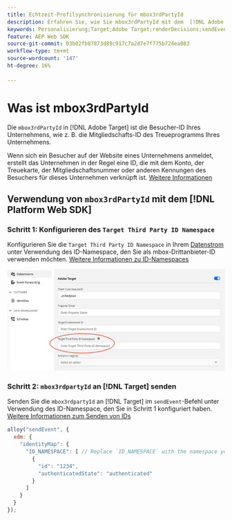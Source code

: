 ```yaml
---
title: Echtzeit-Profilsynchronisierung für mbox3rdPartyId
description: Erfahren Sie, wie Sie mbox3rdPartyId mit dem  [!DNL Adobe Experience Platform Web SDK].
keywords: Personalisierung;Target;Adobe Target;renderDecisions;sendEvent;mbox3rdPartyId;
feature: AEP Web SDK
source-git-commit: 03b02fb87873d89c917c7a2d7e7f775b724ea083
workflow-type: tm+mt
source-wordcount: '147'
ht-degree: 16%

---
```


# Was ist mbox3rdPartyId

Die `mbox3rdPartyId` in [!DNL Adobe Target] ist die Besucher-ID Ihres Unternehmens, wie z. B. die Mitgliedschafts-ID des Treueprogramms Ihres Unternehmens.

Wenn sich ein Besucher auf der Website eines Unternehmens anmeldet, erstellt das Unternehmen in der Regel eine ID, die mit dem Konto, der Treuekarte, der Mitgliedschaftsnummer oder anderen Kennungen des Besuchers für dieses Unternehmen verknüpft ist. [Weitere Informationen](https://experienceleague.adobe.com/docs/target/using/audiences/visitor-profiles/3rd-party-id.html?lang=de)

## Verwendung von `mbox3rdPartyId` mit dem [!DNL Platform Web SDK]

### Schritt 1: Konfigurieren des `Target Third Party ID Namespace`

Konfigurieren Sie die `Target Third Party ID Namespace` in Ihrem [Datenstrom](https://experienceleague.adobe.com/de/docs/experience-platform/datastreams/overview) unter Verwendung des ID-Namespace, den Sie als mbox-Drittanbieter-ID verwenden möchten. [Weitere Informationen zu ID-Namespaces](https://experienceleague.adobe.com/docs/experience-platform/identity/namespaces.html?lang=de)

![Experience Platform-Benutzeroberfläche mit dem Namespace-Feld für die Target-Third-Party-ID.](/help/dev/implement/client-side/aep-web-sdk/assets/mbox3rdpartyid.png)

### Schritt 2: `mbox3rdpartyId` an [!DNL Target] senden

Senden Sie die `mbox3rdpartyId` an [!DNL Target] im `sendEvent`-Befehl unter Verwendung des ID-Namespace, den Sie in Schritt 1 konfiguriert haben.
[Weitere Informationen zum Senden von IDs](/help/dev/implement/client-side/aep-web-sdk/using-mbox-3rdpartyid.md)

```javascript
alloy("sendEvent", {
  xdm: {
    "identityMap": {
      "ID_NAMESPACE": [ // Replace `ID_NAMESPACE` with the namespace you have configured in Step 1.
        {
          "id": "1234",
          "authenticatedState": "authenticated"
        }
      ]
    }
  }
});
```
